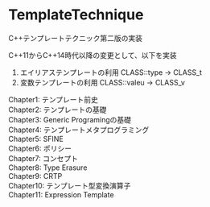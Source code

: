 # TemplateTechnique
C++テンプレートテクニック第二版の実装</br>

C++11からC++14時代以降の変更として、以下を実装</br>
1) エイリアステンプレートの利用 CLASS<TemplateParams>::type -> CLASS_t<TemplateParams></br>
2) 変数テンプレートの利用       CLASS<TemplateParams>::valeu -> CLASS_v<TemplateParams></br>

Chapter1: テンプレート前史</br>
Chapter2: テンプレートの基礎</br>
Chapter3: Generic Programingの基礎</br>
Chapter4: テンプレートメタプログラミング</br>
Chapter5: SFINE</br>
Chapter6: ポリシー</br>
Chapter7: コンセプト</br>
Chapter8: Type Erasure</br>
Chapter9: CRTP</br>
Chapter10: テンプレート型変換演算子</br>
Chapter11: Expression Template</br>
